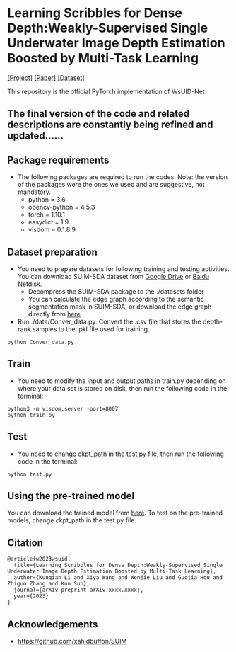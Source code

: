 # Learning Scribbles for Dense Depth:Weakly-Supervised Single Underwater Image Depth Estimation Boosted by Multi-Task Learning
[[Project]](https://wangxy97.github.io/WsUIDNet) [[Paper]](https://arxiv.org/XXX) [[Dataset]](https://github.com/Wangxy97/SUIM-SDA_Dataset)

This repository is the official PyTorch implementation of WsUID-Net.

## The final version of the code and related descriptions are constantly being refined and updated……

## Package requirements
* The following packages are required to run the codes. Note: the version of the packages were the ones we used and are suggestive, not mandatory.
    * python = 3.6
    * opencv-python = 4.5.3
    * torch = 1.10.1
    * easydict = 1.9
    * visdom = 0.1.8.9

## Dataset preparation 
* You need to prepare datasets for following training and testing activities. You can download SUIM-SDA dataset from [Google Drive](https://drive.google.com/file/d/19HGObIYPAZzNVR0OA3phzCUfag8WEk84/view?usp=sharing) or [Baidu Netdisk](https://pan.baidu.com/s/1piaYyjz9P2wzUw9nNGlciQ?pwd=81sw).
    * Decompress the SUIM-SDA package to the ./datasets folder
    * You can calculate the edge graph according to the semantic segmentation mask in SUIM-SDA, or download the edge graph directly from [here](http://).
* Run ./data/Conver_data.py.  Convert the .csv file that stores the depth-rank samples to the .pkl file used for training.
``` 
python Conver_data.py
```

## Train
* You need to modify the input and output paths in train.py depending on where your data set is stored on disk, then run the following code in the terminal:

```
python3 -m visdom.server -port=8007
python train.py 
```
## Test
* You need to change ckpt_path in the test.py file, then run the following code in the terminal:
```
python test.py 
```
## Using the pre-trained model

You can download the trained model from [here](https://drive.google.com/file/d/****).
To test on the pre-trained models, change ckpt_path in the test.py file.

## Citation
```
@article{w2023wsuid,
  title={Learning Scribbles for Dense Depth:Weakly-Supervised Single Underwater Image Depth Estimation Boosted by Multi-Task Learning},
  author={Kunqian Li and Xiya Wang and Wenjie Liu and Guojia Hou and Zhiguo Zhang and Kun Sun},
  journal={arXiv preprint arXiv:xxxx.xxxx},
  year={2023}
}
```

## Acknowledgements
- https://github.com/xahidbuffon/SUIM
